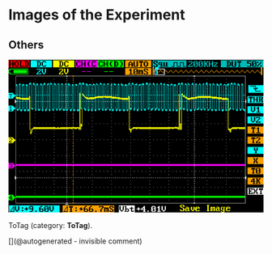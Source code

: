# Images of the Experiment

## Others

![](/include/images/hp2121/20181013a/IMAG001.png)

ToTag (category: __ToTag__).



[](@autogenerated - invisible comment)
